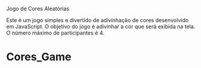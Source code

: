 Jogo de Cores Aleatórias

Este é um jogo simples e divertido de adivinhação de cores desenvolvido em JavaScript. O objetivo do jogo é adivinhar a cor que será exibida na tela. O número máximo de participantes é 4.





# Cores_Game
